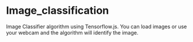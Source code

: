 # Image_classification
Image Classifier algorithm using Tensorflow.js. You can load images or use your webcam and the algorithm will identify the image.
